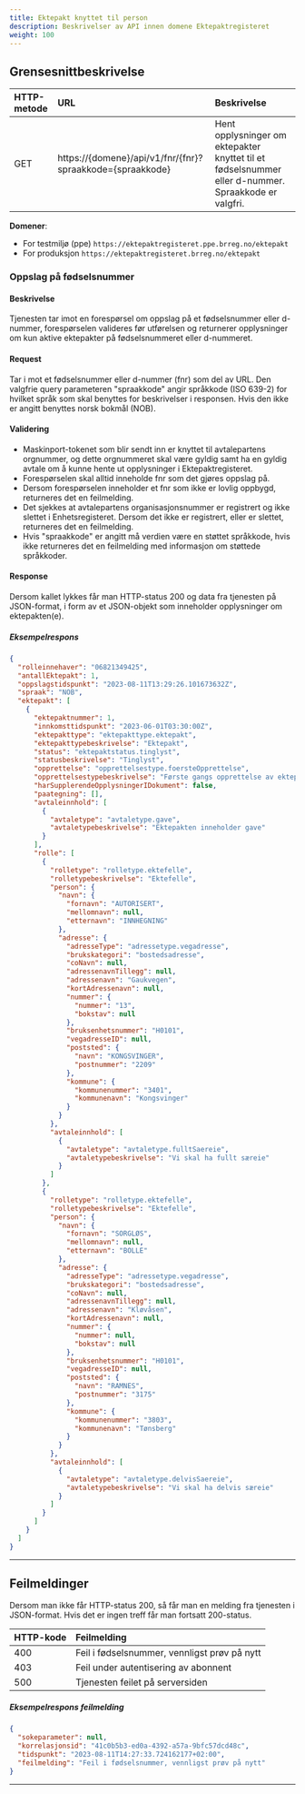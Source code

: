```yaml
---
title: Ektepakt knyttet til person
description: Beskrivelser av API innen domene Ektepaktregisteret
weight: 100
---
```


## Grensesnittbeskrivelse

| HTTP-metode   | URL                                                                                               | Beskrivelse                                                                                         |
|:------------- |:--------------------------------------------------------------------------------------------------|:----------------------------------------------------------------------------------------------------|
| GET           | https://\{domene\}/api/v1/fnr/\{fnr}\?spraakkode={spraakkode} | Hent opplysninger om ektepakter knyttet til et fødselsnummer eller d-nummer. Spraakkode er valgfri. |

**Domener**:

* For testmiljø (ppe) `https://ektepaktregisteret.ppe.brreg.no/ektepakt`
* For produksjon `https://ektepaktregisteret.brreg.no/ektepakt`

### Oppslag på fødselsnummer

#### Beskrivelse

Tjenesten tar imot en forespørsel om oppslag på et fødselsnummer eller d-nummer, forespørselen valideres før utførelsen og returnerer opplysninger om kun aktive ektepakter på fødselsnummeret eller d-nummeret.

#### Request

Tar i mot et fødselsnummer eller d-nummer (fnr) som del av URL.
Den valgfrie query parameteren "spraakkode" angir språkkode (ISO 639-2) for hvilket språk som skal benyttes for beskrivelser i responsen. Hvis den ikke er angitt benyttes norsk bokmål (NOB).

#### Validering

* Maskinport-tokenet som blir sendt inn er knyttet til avtalepartens orgnummer, og dette orgnummeret skal være gyldig samt ha en gyldig avtale om å kunne hente ut opplysninger i Ektepaktregisteret.
* Forespørselen skal alltid inneholde fnr som det gjøres oppslag på.
* Dersom forespørselen inneholder et fnr som ikke er lovlig oppbygd, returneres det en feilmelding.
* Det sjekkes at avtalepartens organisasjonsnummer er registrert og ikke slettet i Enhetsregisteret. Dersom det ikke er registrert, eller er slettet, returneres det en feilmelding.
* Hvis "spraakkode" er angitt må verdien være en støttet språkkode, hvis ikke returneres det en feilmelding med informasjon om støttede språkkoder.

#### Response

Dersom kallet lykkes får man HTTP-status 200 og data fra tjenesten på JSON-format, i form av et JSON-objekt som inneholder opplysninger om ektepakten(e).

##### Eksempelrespons

```json
{
  "rolleinnehaver": "06821349425",
  "antallEktepakt": 1,
  "oppslagstidspunkt": "2023-08-11T13:29:26.101673632Z",
  "spraak": "NOB",
  "ektepakt": [
    {
      "ektepaktnummer": 1,
      "innkomsttidspunkt": "2023-06-01T03:30:00Z",
      "ektepakttype": "ektepakttype.ektepakt",
      "ektepakttypebeskrivelse": "Ektepakt",
      "status": "ektepaktstatus.tinglyst",
      "statusbeskrivelse": "Tinglyst",
      "opprettelse": "opprettelsestype.foersteOpprettelse",
      "opprettelsestypebeskrivelse": "Første gangs opprettelse av ektepakt",
      "harSupplerendeOpplysningerIDokument": false,
      "paategning": [],
      "avtaleinnhold": [
        {
          "avtaletype": "avtaletype.gave",
          "avtaletypebeskrivelse": "Ektepakten inneholder gave"
        }
      ],
      "rolle": [
        {
          "rolletype": "rolletype.ektefelle",
          "rolletypebeskrivelse": "Ektefelle",
          "person": {
            "navn": {
              "fornavn": "AUTORISERT",
              "mellomnavn": null,
              "etternavn": "INNHEGNING"
            },
            "adresse": {
              "adresseType": "adressetype.vegadresse",
              "brukskategori": "bostedsadresse",
              "coNavn": null,
              "adressenavnTillegg": null,
              "adressenavn": "Gaukvegen",
              "kortAdressenavn": null,
              "nummer": {
                "nummer": "13",
                "bokstav": null
              },
              "bruksenhetsnummer": "H0101",
              "vegadresseID": null,
              "poststed": {
                "navn": "KONGSVINGER",
                "postnummer": "2209"
              },
              "kommune": {
                "kommunenummer": "3401",
                "kommunenavn": "Kongsvinger"
              }
            }
          },
          "avtaleinnhold": [
            {
              "avtaletype": "avtaletype.fulltSaereie",
              "avtaletypebeskrivelse": "Vi skal ha fullt særeie"
            }
          ]
        },
        {
          "rolletype": "rolletype.ektefelle",
          "rolletypebeskrivelse": "Ektefelle",
          "person": {
            "navn": {
              "fornavn": "SORGLØS",
              "mellomnavn": null,
              "etternavn": "BOLLE"
            },
            "adresse": {
              "adresseType": "adressetype.vegadresse",
              "brukskategori": "bostedsadresse",
              "coNavn": null,
              "adressenavnTillegg": null,
              "adressenavn": "Kløvåsen",
              "kortAdressenavn": null,
              "nummer": {
                "nummer": null,
                "bokstav": null
              },
              "bruksenhetsnummer": "H0101",
              "vegadresseID": null,
              "poststed": {
                "navn": "RAMNES",
                "postnummer": "3175"
              },
              "kommune": {
                "kommunenummer": "3803",
                "kommunenavn": "Tønsberg"
              }
            }
          },
          "avtaleinnhold": [
            {
              "avtaletype": "avtaletype.delvisSaereie",
              "avtaletypebeskrivelse": "Vi skal ha delvis særeie"
            }
          ]
        }
      ]
    }
  ]
}
```

---

## Feilmeldinger

Dersom man ikke får HTTP-status 200, så får man en melding fra tjenesten i JSON-format. Hvis det er ingen treff får man fortsatt 200-status.

| HTTP-kode | Feilmelding                                  |
|:----------|:---------------------------------------------|
| 400       | Feil i fødselsnummer, vennligst prøv på nytt |
| 403       | Feil under autentisering av abonnent         |
| 500       | Tjenesten feilet på serversiden              |

##### Eksempelrespons feilmelding

```json
{
  "sokeparameter": null,
  "korrelasjonsid": "41c0b5b3-ed0a-4392-a57a-9bfc57dcd48c",
  "tidspunkt": "2023-08-11T14:27:33.724162177+02:00",
  "feilmelding": "Feil i fødselsnummer, vennligst prøv på nytt"
}
```

---
